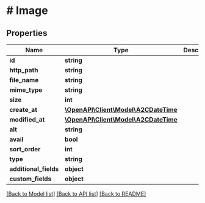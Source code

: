 # # Image

## Properties

Name | Type | Description | Notes
------------ | ------------- | ------------- | -------------
**id** | **string** |  | [optional]
**http_path** | **string** |  | [optional]
**file_name** | **string** |  | [optional]
**mime_type** | **string** |  | [optional]
**size** | **int** |  | [optional]
**create_at** | [**\OpenAPI\Client\Model\A2CDateTime**](A2CDateTime.md) |  | [optional]
**modified_at** | [**\OpenAPI\Client\Model\A2CDateTime**](A2CDateTime.md) |  | [optional]
**alt** | **string** |  | [optional]
**avail** | **bool** |  | [optional]
**sort_order** | **int** |  | [optional]
**type** | **string** |  | [optional]
**additional_fields** | **object** |  | [optional]
**custom_fields** | **object** |  | [optional]

[[Back to Model list]](../../README.md#models) [[Back to API list]](../../README.md#endpoints) [[Back to README]](../../README.md)
